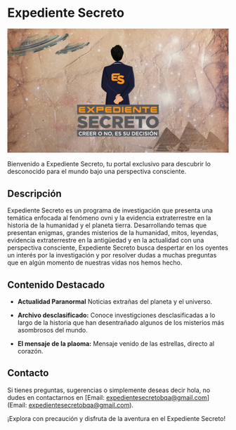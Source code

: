 # Expediente Secreto

![Logo de Expediente Secreto](img/1.jpg)

Bienvenido a Expediente Secreto, tu portal exclusivo para descubrir lo desconocido para el mundo bajo una perspectiva consciente.

## Descripción

Expediente Secreto es un programa de investigación que presenta una temática enfocada al fenómeno ovni y la evidencia extraterrestre en la historia de la humanidad y el planeta tierra. Desarrollando temas que presentan enigmas, grandes misterios de la humanidad, mitos, leyendas, evidencia extraterrestre en la antigüedad y en la actualidad con una perspectiva consciente, Expediente Secreto busca despertar en los oyentes un interés por la investigación y por resolver dudas a muchas preguntas que en algún momento de nuestras vidas nos hemos hecho.

## Contenido Destacado

- **Actualidad Paranormal**
  Noticias extrañas del planeta y el universo.

- **Archivo desclasificado:**  Conoce investigciones desclasificadas a lo largo de la historia que han desentrañado algunos de los misterios más asombrosos del mundo.

- **El mensaje de la plaoma:**
  Mensaje venido de las estrellas, directo al corazón.

## Contacto

Si tienes preguntas, sugerencias o simplemente deseas decir hola, no dudes en contactarnos en [Email: expedientesecretobqa@gmail.com](Email: expedientesecretobqa@gmail.com).

¡Explora con precaución y disfruta de la aventura en el Expediente Secreto!

